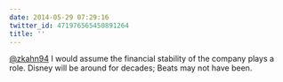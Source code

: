 ```yaml
---
date: 2014-05-29 07:29:16
twitter_id: 471976565450891264
title: ''
---
```


<!-- Tweet at https://twitter.com/statuses/471859505337081856 is either deleted or protected. -->

[@zkahn94](https://twitter.com/zkahn94) I would assume the financial stability of the company plays a role. Disney will be around for decades; Beats may not have been.
